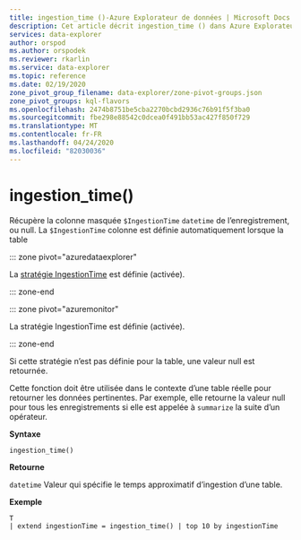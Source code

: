 ```yaml
---
title: ingestion_time ()-Azure Explorateur de données | Microsoft Docs
description: Cet article décrit ingestion_time () dans Azure Explorateur de données.
services: data-explorer
author: orspod
ms.author: orspodek
ms.reviewer: rkarlin
ms.service: data-explorer
ms.topic: reference
ms.date: 02/19/2020
zone_pivot_group_filename: data-explorer/zone-pivot-groups.json
zone_pivot_groups: kql-flavors
ms.openlocfilehash: 2474b8751be5cba2270bcbd2936c76b91f5f3ba0
ms.sourcegitcommit: fbe298e88542c0dcea0f491bb53ac427f850f729
ms.translationtype: MT
ms.contentlocale: fr-FR
ms.lasthandoff: 04/24/2020
ms.locfileid: "82030036"
---
```

# <a name="ingestion_time"></a>ingestion_time()

Récupère la colonne masquée `$IngestionTime` `datetime` de l’enregistrement, ou null.
La `$IngestionTime` colonne est définie automatiquement lorsque la table

::: zone pivot="azuredataexplorer"

La [stratégie IngestionTime](../management/ingestiontimepolicy.md) est définie (activée).

::: zone-end

::: zone pivot="azuremonitor"

La stratégie IngestionTime est définie (activée).

::: zone-end

Si cette stratégie n’est pas définie pour la table, une valeur null est retournée.

Cette fonction doit être utilisée dans le contexte d’une table réelle pour retourner les données pertinentes. Par exemple, elle retourne la valeur null pour tous les enregistrements si elle est appelée à `summarize` la suite d’un opérateur.

**Syntaxe**

 `ingestion_time()`

**Retourne**

`datetime` Valeur qui spécifie le temps approximatif d’ingestion d’une table.

**Exemple**

```kusto
T 
| extend ingestionTime = ingestion_time() | top 10 by ingestionTime
```
